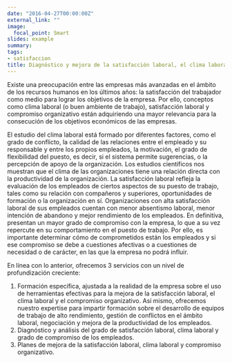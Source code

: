 ```yaml
---
date: "2016-04-27T00:00:00Z"
external_link: ""
image:
  focal_point: Smart
slides: example
summary: 
tags:
- satisfaccion
title: Diagnóstico y mejora de la satisfacción laboral, el clima laboral y el compromiso organizativo
---
```

Existe una preocupación entre las empresas más avanzadas en el ámbito de los recursos humanos en los últimos años: la satisfacción del trabajador como medio para lograr los objetivos de la empresa. Por ello, conceptos como clima laboral (o buen ambiente de trabajo), satisfacción laboral y compromiso organizativo están adquiriendo una mayor relevancia para la consecución de los objetivos económicos de las empresas.

El estudio del clima laboral está formado por diferentes factores, como el grado de conflicto, la calidad de las relaciones entre el empleado y su responsable y entre los propios empleados, la motivación, el grado de flexibilidad del puesto, es decir, si el sistema permite sugerencias, o la percepción de apoyo de la organización. Los estudios científicos nos muestran que el clima de las organizaciones tiene una relación directa con la productividad de la organización. La satisfacción laboral refleja la evaluación de los empleados de ciertos aspectos de su puesto de trabajo, tales como su relación con compañeros y superiores, oportunidades de formación o la organización en sí. Organizaciones con alta satisfacción laboral de sus empleados cuentan con menor absentismo laboral, menor intención de abandono y mejor rendimiento de los empleados. En definitiva, presentan un mayor grado de compromiso con la empresa, lo que a su vez repercute en su comportamiento en el puesto de trabajo. Por ello, es importante determinar cómo de comprometidos están los empleados y si ese compromiso se debe a cuestiones afectivas o a cuestiones de necesidad o de carácter, en las que la empresa no podrá influir.

En línea con lo anterior, ofrecemos 3 servicios con un nivel de profundización creciente:

1. Formación específica, ajustada a la realidad de la empresa sobre el uso de herramientas efectivas para la mejora de la satisfacción laboral, el clima laboral y el compromiso organizativo. Así mismo, ofrecemos nuestro expertise para impartir formación sobre el desarrollo de equipos de trabajo de alto rendimiento, gestión de conflictos en el ámbito laboral, negociación y mejora de la productividad de los empleados.
2. Diagnóstico y análisis del grado de satisfacción laboral, clima laboral y grado de compromiso de los empleados.
3. Planes de mejora de la satisfacción laboral, clima laboral y compromiso organizativo.